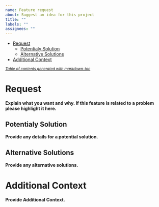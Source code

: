 ```yaml
---
name: Feature request
about: Suggest an idea for this project
title: ""
labels: ""
assignees: ""
---
```


- [Request](#request)
  - [Potentialy Solution](#potentialy-solution)
  - [Alternative Solutions](#alternative-solutions)
- [Additional Context](#additional-context)

<small><i><a href='http://ecotrust-canada.github.io/markdown-toc/'>Table of contents generated with markdown-toc</a></i></small>

# Request

**Explain what you want and why. If this feature is related to a problem please highlight it here.**

## Potentialy Solution

**Provide any details for a potential solution.**

## Alternative Solutions

**Provide any alternative solutions.**

# Additional Context

**Provide Additional Context.**
